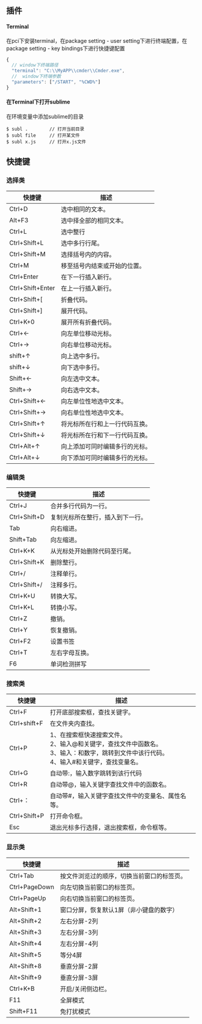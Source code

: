 ## 插件

#### Terminal

在pci下安装terminal，在package setting - user setting下进行终端配置，在package setting - key bindings下进行快捷键配置
```javascript
{
  // window下终端路径
  "terminal": "C:\\MyAPP\\cmder\\Cmder.exe",
  //  window下终端参数
  "parameters": ["/START", "%CWD%"]
}
```

#### 在Terminal下打开sublime

在环境变量中添加sublime的目录

```text
$ subl .        // 打开当前目录
$ subl file     // 打开某文件
$ subl x.js     // 打开x.js文件
```

## 快捷键

### 选择类

| 快捷键 | 描述 |
| --- | --- |
| Ctrl+D | 选中相同的文本。 |
| Alt+F3 | 选中择全部的相同文本。 |
| Ctrl+L | 选中整行 |
| Ctrl+Shift+L | 选中多行行尾。 |
| Ctrl+Shift+M | 选择括号内的内容。 |
| Ctrl+M | 移至括号内结束或开始的位置。 |
| Ctrl+Enter | 在下一行插入新行。 |
| Ctrl+Shift+Enter | 在上一行插入新行。 |
| Ctrl+Shift+[ | 折叠代码。 |
| Ctrl+Shift+] | 展开代码。 |
| Ctrl+K+0 | 展开所有折叠代码。 |
| Ctrl+← | 向左单位移动光标。 |
| Ctrl+→ | 向右单位移动光标。 |
| shift+↑ | 向上选中多行。 |
| shift+↓ | 向下选中多行。 |
| Shift+← | 向左选中文本。 |
| Shift+→ | 向右选中文本。 |
| Ctrl+Shift+← | 向左单位性地选中文本。 |
| Ctrl+Shift+→ | 向右单位性地选中文本。 |
| Ctrl+Shift+↑ | 将光标所在行和上一行代码互换。 |
| Ctrl+Shift+↓ | 将光标所在行和下一行代码互换。 |
| Ctrl+Alt+↑ | 向上添加可同时编辑多行的光标。 |
| Ctrl+Alt+↓ | 向下添加可同时编辑多行的光标。 |

### 编辑类

| 快捷键 | 描述 |
| --- | --- |
| Ctrl+J | 合并多行代码为一行。 |
| Ctrl+Shift+D | 复制光标所在整行，插入到下一行。 |
| Tab | 向右缩进。 |
| Shift+Tab | 向左缩进。 |
| Ctrl+K+K | 从光标处开始删除代码至行尾。 |
| Ctrl+Shift+K | 删除整行。 |
| Ctrl+/ | 注释单行。 |
| Ctrl+Shift+/ | 注释多行。 |
| Ctrl+K+U | 转换大写。 |
| Ctrl+K+L | 转换小写。 |
| Ctrl+Z | 撤销。 |
| Ctrl+Y | 恢复撤销。 |
| Ctrl+F2 | 设置书签 |
| Ctrl+T | 左右字母互换。 |
| F6 | 单词检测拼写 |

### 搜索类

| 快捷键 | 描述 |
| --- | --- |
| Ctrl+F | 打开底部搜索框，查找关键字。 |
| Ctrl+shift+F | 在文件夹内查找。 |
| Ctrl+P | 1、在搜索框快速搜索文件。<br>2、输入@和关键字，查找文件中函数名。<br>3、输入：和数字，跳转到文件中该行代码。<br>4、输入#和关键字，查找变量名。 |
| Ctrl+G | 自动带:，输入数字跳转到该行代码 |
| Ctrl+R | 自动带@，输入关键字查找文件中的函数名。 |
| Ctrl+： | 自动带#，输入关键字查找文件中的变量名、属性名等。 |
| Ctrl+Shift+P | 打开命令框。 |
| Esc | 退出光标多行选择，退出搜索框，命令框等。 |

### 显示类

| 快捷键 | 描述 |
| --- | --- |
| Ctrl+Tab | 按文件浏览过的顺序，切换当前窗口的标签页。 |
| Ctrl+PageDown | 向左切换当前窗口的标签页。 |
| Ctrl+PageUp | 向右切换当前窗口的标签页。 |
| Alt+Shift+1 | 窗口分屏，恢复默认1屏（非小键盘的数字） |
| Alt+Shift+2 | 左右分屏-2列 |
| Alt+Shift+3 | 左右分屏-3列 |
| Alt+Shift+4 | 左右分屏-4列 |
| Alt+Shift+5 | 等分4屏 |
| Alt+Shift+8 | 垂直分屏-2屏 |
| Alt+Shift+9 | 垂直分屏-3屏 |
| Ctrl+K+B | 开启/关闭侧边栏。 |
| F11 | 全屏模式 |
| Shift+F11 | 免打扰模式 |
